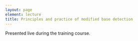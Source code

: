 ```yaml
---
layout: page
element: lecture
title: Principles and practice of modified base detection
---
```


Presented live during the training course.